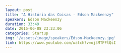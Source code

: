```yaml
---
layout: post
title: "A História das Coisas - Edson Mackeenzy"
speakers: Edson Mackeenzy
duration: 33:49
date: 2015-06-08 23:23:06
categories: Startup
img: '/assets/image/speakers/Edson-Mackeenzy.jpg'
link: https://www.youtube.com/watch?v=oj3MTPFtQsI
---
```

